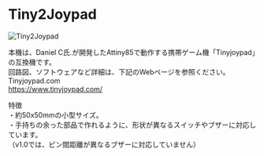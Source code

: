 # Tiny2Joypad
![Tiny2Joypad](https://user-images.githubusercontent.com/62051355/127754761-dd8d4e07-420a-448c-9376-6983ec80674a.png)

本機は、Daniel C氏.が開発したAttiny85で動作する携帯ゲーム機「Tinyjoypad」の互換機です。<BR>
回路図、ソフトウェアなど詳細は、下記のWebページを参照ください。<BR>
	Tinyjoypad.com<BR>
https://www.tinyjoypad.com/

特徴<BR>
・約50x50mmの小型サイズ。<BR>
・手持ちの余った部品で作れるように、形状が異なるスイッチやブザーに対応しています。<BR>
 （v1.0では、ピン間距離が異なるブザーに対応していません）<BR>
